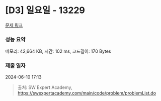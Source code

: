 # [D3] 일요일 - 13229 

[문제 링크](https://swexpertacademy.com/main/code/problem/problemDetail.do?contestProbId=AX0SaDW6L2oDFASs) 

### 성능 요약

메모리: 42,664 KB, 시간: 102 ms, 코드길이: 170 Bytes

### 제출 일자

2024-06-10 17:13



> 출처: SW Expert Academy, https://swexpertacademy.com/main/code/problem/problemList.do